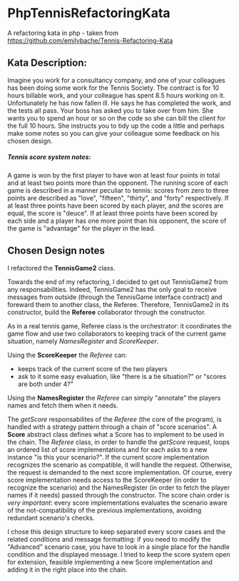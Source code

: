 # PhpTennisRefactoringKata
A refactoring kata in php - taken from https://github.com/emilybache/Tennis-Refactoring-Kata 

## Kata Description:
Imagine you work for a consultancy company, and one of your colleagues
has been doing some work for the Tennis Society. The contract is for
10 hours billable work, and your colleague has spent 8.5 hours working
on it. Unfortunately he has now fallen ill. He says he has completed
the work, and the tests all pass. Your boss has asked you to take over
from him. She wants you to spend an hour or so on the code so she can
bill the client for the full 10 hours. She instructs you to tidy up
the code a little and perhaps make some notes so you can give your
colleague some feedback on his chosen design.

##### Tennis score system notes:
A game is won by the first player to have won at least four points in
total and at least two points more than the opponent.
The running score of each game is described in a manner peculiar to
tennis: scores from zero to three points are described as "love",
"fifteen", "thirty", and "forty" respectively.
If at least three points have been scored by each player, and the
scores are equal, the score is "deuce".
If at least three points have been scored by each side and a player
has one more point than his opponent, the score of the game is
"advantage" for the player in the lead.

## Chosen Design notes
I refactored the **TennisGame2** class.

Towards the end of my refactoring, I decided to get out TennisGame2 from any responsabilities.
Indeed, TennisGame2 has the only goal to receive messages from outside (through the TennisGame interface contract) and foreward them to another class, the Referee.
Therefore, TennisGame2 in its constructor, build the **Referee** collaborator through the constructor.

As in a real tennis game, Referee class is the orchestrator: it coordinates the game flow and use two collaborators to keeping track of the current game situation, namely *NamesRegister* and *ScoreKeeper*.

Using the **ScoreKeeper** the *Referee* can:
- keeps track of the current score of the two players
- ask to it some easy evaluation, like "there is a tie situation?" or "scores are both under 4?"

Using the **NamesRegister** the *Referee* can simply "annotate" the players names and fetch them when it needs.

The *getScore* responsabilites of the *Referee* (the core of the program), is handled with a strategy pattern through a chain of "score scenarios". A **Score** abstract class defines what a Score has to implement to be used in the chain. The *Referee* class, in order to handle the *getScore* request, loops an ordered list of score implementations and for each asks to a new instance "is this your scenario?". If the current score implementation recognizes the scenario as compatible, it will handle the request. Otherwise, the request is demanded to the next score implementation. Of course, every score implementation needs access to the ScoreKeeper (in order to recognize the scenario) and the NamesRegister (in order to fetch the player names if it needs) passed through the constructor. The score chain order is *very important*: every score implementations evaluates the scenario aware of the not-compatibility of the previous implementations, avoiding redundant scenario's checks.

I chose this design structure to keep separated every score cases and the related conditions and message formatting: if you need to modify the "Advanced" scenario case, you have to look in a single place for the handle condition and the displayed message. I tried to keep the score system open for extension, feasible implementing a new Score implementation and adding it in the right place into the chain.
